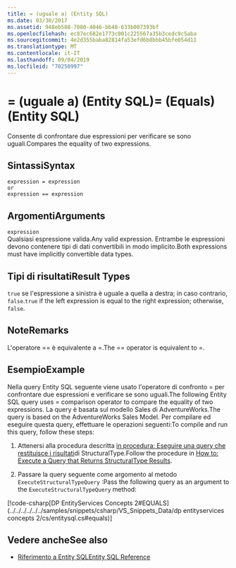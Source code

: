 ```yaml
---
title: = (uguale a) (Entity SQL)
ms.date: 03/30/2017
ms.assetid: 948eb588-7080-4046-bb48-633b007393bf
ms.openlocfilehash: ec87ec682e1773c001c225567a35b3cedc9c5aba
ms.sourcegitcommit: 4e2d355baba82814fa53efd6b8bbb45bfe054d11
ms.translationtype: MT
ms.contentlocale: it-IT
ms.lasthandoff: 09/04/2019
ms.locfileid: "70250997"
---
```

# <a name="-equals-entity-sql"></a><span data-ttu-id="17d72-102">= (uguale a) (Entity SQL)</span><span class="sxs-lookup"><span data-stu-id="17d72-102">= (Equals) (Entity SQL)</span></span>
<span data-ttu-id="17d72-103">Consente di confrontare due espressioni per verificare se sono uguali.</span><span class="sxs-lookup"><span data-stu-id="17d72-103">Compares the equality of two expressions.</span></span>  
  
## <a name="syntax"></a><span data-ttu-id="17d72-104">Sintassi</span><span class="sxs-lookup"><span data-stu-id="17d72-104">Syntax</span></span>  
  
```  
expression = expression  
or   
expression == expression  
```  
  
## <a name="arguments"></a><span data-ttu-id="17d72-105">Argomenti</span><span class="sxs-lookup"><span data-stu-id="17d72-105">Arguments</span></span>  
 `expression`  
 <span data-ttu-id="17d72-106">Qualsiasi espressione valida.</span><span class="sxs-lookup"><span data-stu-id="17d72-106">Any valid expression.</span></span> <span data-ttu-id="17d72-107">Entrambe le espressioni devono contenere tipi di dati convertibili in modo implicito.</span><span class="sxs-lookup"><span data-stu-id="17d72-107">Both expressions must have implicitly convertible data types.</span></span>  
  
## <a name="result-types"></a><span data-ttu-id="17d72-108">Tipi di risultati</span><span class="sxs-lookup"><span data-stu-id="17d72-108">Result Types</span></span>  
 <span data-ttu-id="17d72-109">`true` se l'espressione a sinistra è uguale a quella a destra; in caso contrario, `false`.</span><span class="sxs-lookup"><span data-stu-id="17d72-109">`true` if the left expression is equal to the right expression; otherwise, `false`.</span></span>  
  
## <a name="remarks"></a><span data-ttu-id="17d72-110">Note</span><span class="sxs-lookup"><span data-stu-id="17d72-110">Remarks</span></span>  
 <span data-ttu-id="17d72-111">L'operatore == è equivalente a =.</span><span class="sxs-lookup"><span data-stu-id="17d72-111">The == operator is equivalent to =.</span></span>  
  
## <a name="example"></a><span data-ttu-id="17d72-112">Esempio</span><span class="sxs-lookup"><span data-stu-id="17d72-112">Example</span></span>  
 <span data-ttu-id="17d72-113">Nella query Entity SQL seguente viene usato l'operatore di confronto = per confrontare due espressioni e verificare se sono uguali.</span><span class="sxs-lookup"><span data-stu-id="17d72-113">The following Entity SQL query uses = comparison operator to compare the equality of two expressions.</span></span> <span data-ttu-id="17d72-114">La query è basata sul modello Sales di AdventureWorks.</span><span class="sxs-lookup"><span data-stu-id="17d72-114">The query is based on the AdventureWorks Sales Model.</span></span> <span data-ttu-id="17d72-115">Per compilare ed eseguire questa query, effettuare le operazioni seguenti:</span><span class="sxs-lookup"><span data-stu-id="17d72-115">To compile and run this query, follow these steps:</span></span>  
  
1. <span data-ttu-id="17d72-116">Attenersi alla procedura descritta [in procedura: Eseguire una query che restituisce i risultati](../how-to-execute-a-query-that-returns-structuraltype-results.md)di StructuralType.</span><span class="sxs-lookup"><span data-stu-id="17d72-116">Follow the procedure in [How to: Execute a Query that Returns StructuralType Results](../how-to-execute-a-query-that-returns-structuraltype-results.md).</span></span>  
  
2. <span data-ttu-id="17d72-117">Passare la query seguente come argomento al metodo `ExecuteStructuralTypeQuery` :</span><span class="sxs-lookup"><span data-stu-id="17d72-117">Pass the following query as an argument to the `ExecuteStructuralTypeQuery` method:</span></span>  
  
 [!code-csharp[DP EntityServices Concepts 2#EQUALS](../../../../../../samples/snippets/csharp/VS_Snippets_Data/dp entityservices concepts 2/cs/entitysql.cs#equals)]  
  
## <a name="see-also"></a><span data-ttu-id="17d72-118">Vedere anche</span><span class="sxs-lookup"><span data-stu-id="17d72-118">See also</span></span>

- [<span data-ttu-id="17d72-119">Riferimento a Entity SQL</span><span class="sxs-lookup"><span data-stu-id="17d72-119">Entity SQL Reference</span></span>](entity-sql-reference.md)
